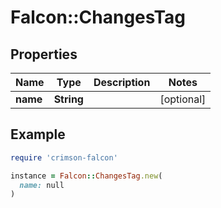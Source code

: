 # Falcon::ChangesTag

## Properties

| Name | Type | Description | Notes |
| ---- | ---- | ----------- | ----- |
| **name** | **String** |  | [optional] |

## Example

```ruby
require 'crimson-falcon'

instance = Falcon::ChangesTag.new(
  name: null
)
```

